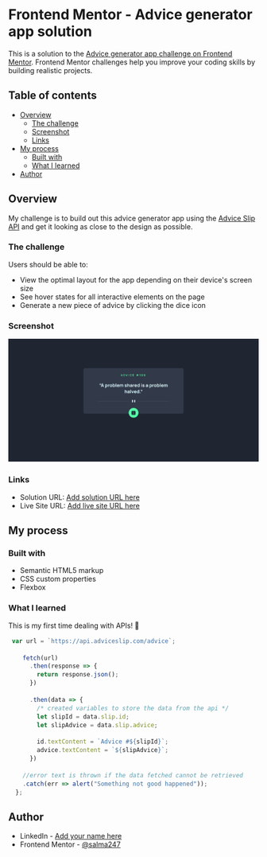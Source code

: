 # Frontend Mentor - Advice generator app solution

This is a solution to the [Advice generator app challenge on Frontend Mentor](https://www.frontendmentor.io/challenges/advice-generator-app-QdUG-13db). Frontend Mentor challenges help you improve your coding skills by building realistic projects.

## Table of contents

- [Overview](#overview)
  - [The challenge](#the-challenge)
  - [Screenshot](#screenshot)
  - [Links](#links)
- [My process](#my-process)
  - [Built with](#built-with)
  - [What I learned](#what-i-learned)
- [Author](#author)


## Overview
My challenge is to build out this advice generator app using the [Advice Slip API](https://api.adviceslip.com) and get it looking as close to the design as possible.

### The challenge

Users should be able to:

- View the optimal layout for the app depending on their device's screen size
- See hover states for all interactive elements on the page
- Generate a new piece of advice by clicking the dice icon

### Screenshot

![](./images/screenshot.jpeg)

### Links

- Solution URL: [Add solution URL here](https://github.com/salma247/Advice-generator-app)
- Live Site URL: [Add live site URL here](https://salma247.github.io/Advice-generator-app/)

## My process

### Built with

- Semantic HTML5 markup
- CSS custom properties
- Flexbox

### What I learned

This is my first time dealing with APIs! 🎉

```js
 var url = `https://api.adviceslip.com/advice`;
  
    fetch(url)
      .then(response => {
        return response.json();
      })
  
      .then(data => {
        /* created variables to store the data from the api */
        let slipId = data.slip.id;
        let slipAdvice = data.slip.advice;
  
        id.textContent = `Advice #${slipId}`;
        advice.textContent = `${slipAdvice}`;
      })
  
    //error text is thrown if the data fetched cannot be retrieved
    .catch(err => alert("Something not good happened"));
  };
```

## Author

- LinkedIn - [Add your name here](https://www.linkedin.com/in/salma-ahmed-mohammed/)
- Frontend Mentor - [@salma247](https://www.frontendmentor.io/profile/salma247)

